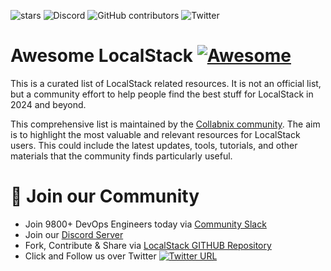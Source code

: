 ![stars](https://img.shields.io/github/stars/collabnix/awesome-localstack)
![Discord](https://img.shields.io/discord/1020180904129335379)
![GitHub contributors](https://img.shields.io/github/contributors/collabnix/awesome-localstack)
![Twitter](https://img.shields.io/twitter/follow/collabnix?style=social)


# Awesome LocalStack [![Awesome](https://awesome.re/badge.svg)](https://awesome.re)

This is a curated list of LocalStack related resources. It is not an official list, but a community effort to help people find the best stuff for LocalStack in 2024 and beyond. 

This comprehensive list is maintained by the [Collabnix community](https://collabnix.com). The aim is to highlight the most valuable and relevant resources for LocalStack users. This could include the latest updates, tools, tutorials, and other materials that the community finds particularly useful.

# 📝 Join our Community

- Join 9800+ DevOps Engineers today via [Community Slack](https://launchpass.com/collabnix)
- Join our [Discord Server](https://discord.gg/QEkCXAXYSe)
- Fork, Contribute & Share via [LocalStack GITHUB Repository](https://github.com/localstack/localstack)
-  Click and Follow us over Twitter [![Twitter URL](https://img.shields.io/twitter/url/https/twitter.com/fold_left.svg?style=social&label=Follow%20%40collabnix)](https://twitter.com/collabnix)


